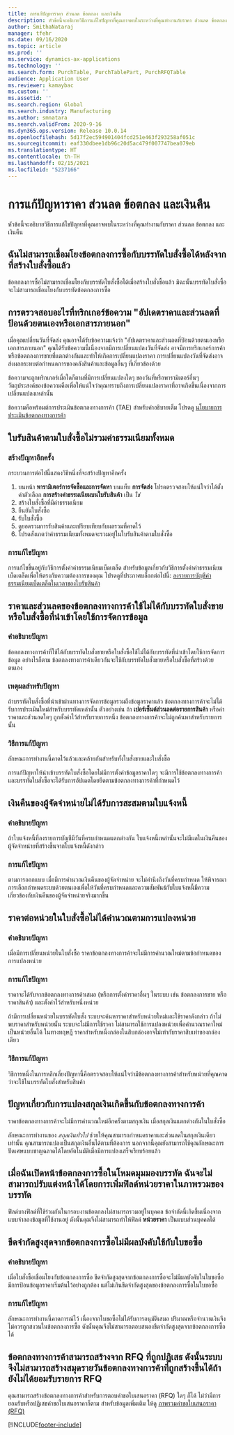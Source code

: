 ```yaml
---
title: การแก้ปัญหาราคา ส่วนลด ข้อตกลง และเงินคืน
description: หัวข้อนี้จะอธิบายวิธีการแก้ไขปัญหาที่คุณอาจพบในระหว่างที่คุณทำงานกับราคา ส่วนลด ข้อตกลง และเงินคืน
author: SmithaNataraj
manager: tfehr
ms.date: 09/16/2020
ms.topic: article
ms.prod: ''
ms.service: dynamics-ax-applications
ms.technology: ''
ms.search.form: PurchTable, PurchTablePart, PurchRFQTable
audience: Application User
ms.reviewer: kamaybac
ms.custom: ''
ms.assetid: ''
ms.search.region: Global
ms.search.industry: Manufacturing
ms.author: smnatara
ms.search.validFrom: 2020-9-16
ms.dyn365.ops.version: Release 10.0.14
ms.openlocfilehash: 5d17f2ec594901404fcd251e463f293258af051c
ms.sourcegitcommit: eaf330dbee1db96c20d5ac479f007747bea079eb
ms.translationtype: HT
ms.contentlocale: th-TH
ms.lasthandoff: 02/15/2021
ms.locfileid: "5237166"
---
```

# <a name="troubleshoot-prices-discounts-agreements-and-rebates"></a>การแก้ปัญหาราคา ส่วนลด ข้อตกลง และเงินคืน

หัวข้อนี้จะอธิบายวิธีการแก้ไขปัญหาที่คุณอาจพบในระหว่างที่คุณทำงานกับราคา ส่วนลด ข้อตกลง และเงินคืน

## <a name="i-cant-link-a-purchase-agreement-to-a-purchase-order-line-after-the-purchase-order-is-created"></a>ฉันไม่สามารถเชื่อมโยงข้อตกลงการซื้อกับบรรทัดใบสั่งซื้อได้หลังจากที่สร้างใบสั่งซื้อแล้ว

ข้อตกลงการซื้อไม่สามารถเชื่อมโยงกับบรรทัดใบสั่งซื้อได้เมื่อสร้างใบสั่งซื้อแล้ว มิฉะนั้นบรรทัดใบสั่งซื้อจะไม่สามารถเชื่อมโยงกับบรรทัดข้อตกลงการซื้อ

## <a name="what-check-triggers-the-update-prices-and-discounts-entered-manually-or-external-document-message"></a>การตรวจสอบอะไรที่ทริกเกอร์ข้อความ "อัปเดตราคาและส่วนลดที่ป้อนด้วยตนเองหรือเอกสารภายนอก"

เมื่อคุณเปลี่ยนวันที่จัดส่ง คุณอาจได้รับข้อความแจ้งว่า "อัปเดตราคาและส่วนลดที่ป้อนด้วยตนเองหรือเอกสารภายนอก" คุณได้รับข้อความนี้เนื่องจากมีการเปลี่ยนแปลงวันที่จัดส่ง อาจมีการทริกเกอร์การค้าหรือข้อตกลงการขายที่แตกต่างกันและทำให้เกิดการเปลี่ยนแปลงราคา การเปลี่ยนแปลงวันที่จัดส่งอาจส่งผลกระทบต่อกำหนดการของคลังสินค้าและข้อมูลอื่นๆ ที่เกี่ยวข้องด้วย

ข้อความจะถูกทริกเกอร์เมื่อใดก็ตามที่มีการเปลี่ยนแปลงใดๆ ของวันที่หรือพารามิเตอร์อื่นๆ วัตถุประสงค์ของข้อความคือเพื่อให้แน่ใจว่าคุณทราบถึงการเปลี่ยนแปลงราคาที่อาจเกิดขึ้นเนื่องจากการเปลี่ยนแปลงเหล่านั้น

ข้อความคือพร้อมต์การประเมินข้อตกลงทางการค้า (TAE) สำหรับคำอธิบายเต็ม โปรดดู [นโยบายการประเมินข้อตกลงทางการค้า](https://docs.microsoft.com/dynamicsax-2012/appuser-itpro/trade-agreement-evaluation-policies-white-paper)

## <a name="a-purchase-order-receipt-doesnt-include-all-charges"></a>ใบรับสินค้าตามใบสั่งซื้อไม่รวมค่าธรรมเนียมทั้งหมด

### <a name="reproduce-the-issue"></a>สร้างปัญหาอีกครั้ง

กระบวนการต่อไปนี้แสดงวิธีหนึ่งที่จะสร้างปัญหาอีกครั้ง

1. บนหน้า **พารามิเตอร์การจัดซื้อและการจัดหา** บนแท็บ **การจัดส่ง** โปรดตรวจสอบให้แน่ใจว่าได้ตั้งค่าตัวเลือก **การสร้างค่าธรรมเนียมบนใบรับสินค้า** เป็น *ใช่*
1. สร้างใบสั่งซื้อที่มีค่าธรรมเนียม
1. ยืนยันใบสั่งซื้อ
1. รับใบสั่งซื้อ
1. ดูยอดรวมการรับสินค้าและเปรียบเทียบกับผลรวมที่คาดไว้
1. โปรดสังเกตว่าค่าธรรมเนียมทั้งหมดจะรวมอยู่ในใบรับสินค้าตามใบสั่งซื้อ

### <a name="issue-resolution"></a>การแก้ไขปัญหา

การแก้ไขขึ้นอยู่กับวิธีการตั้งค่าค่าธรรมเนียมเบ็ดเตล็ด สำหรับข้อมูลเกี่ยวกับวิธีการตั้งค่าค่าธรรมเนียมเบ็ดเตล็ดเพื่อให้ตรงกับความต้องการของคุณ โปรดดูที่ประกาศบล็อกต่อไปนี้:  [ลงรายการบัญชีค่าธรรมเนียมเบ็ดเตล็ดในเวลาของใบรับสินค้า](https://cloudblogs.microsoft.com/dynamics365/no-audience/2014/11/11/post-misc-charges-at-time-of-product-receipt/)

## <a name="trade-agreement-prices-and-discounts-arent-applied-on-sales-or-purchase-order-lines-that-are-imported-through-data-management"></a>ราคาและส่วนลดของข้อตกลงทางการค้าใช้ไม่ได้กับบรรทัดใบสั่งขายหรือใบสั่งซื้อที่นำเข้าโดยใช้การจัดการข้อมูล

### <a name="issue-description"></a>คำอธิบายปัญหา

ข้อตกลงทางการค้าที่ใช้ได้กับบรรทัดใบสั่งขายหรือใบสั่งซื้อใช้ไม่ได้กับบรรทัดที่นำเข้าโดยใช้การจัดการข้อมูล อย่างไรก็ตาม ข้อตกลงทางการค้าเดียวกันจะใช้กับบรรทัดใบสั่งขายหรือใบสั่งซื้อที่สร้างด้วยตนเอง

### <a name="reason-for-the-issue"></a>เหตุผลสำหรับปัญหา

ถ้าบรรทัดใบสั่งซื้อที่นำเข้าผ่านทางการจัดการข้อมูลรวมถึงข้อมูลราคาแล้ว ข้อตกลงทางการค้าจะไม่ได้รับการประเมินใหม่สำหรับบรรทัดเหล่านั้น ตัวอย่างเช่น ถ้า **เปอร์เซ็นต์ส่วนลดต่อรายการสินค้า** หรือค่าราคาและส่วนลดใดๆ ถูกตั้งค่าไว้สำหรับรายการหนึ่ง ข้อตกลงทางการค้าจะไม่ถูกค้นหาสำหรับรายการนั้น

### <a name="issue-workaround"></a>วิธีการแก้ปัญหา

ลักษณะการทำงานนี้คาดไว้แล้วและคล้ายกันสำหรับทั้งใบสั่งขายและใบสั่งซื้อ

การแก้ปัญหาให้นำเข้าบรรทัดใบสั่งซื้อโดยไม่มีการตั้งค่าข้อมูลราคาใดๆ จะมีการใช้ข้อตกลงทางการค้าและบรรทัดใบสั่งซื้อจะได้รับการอัปเดตโดยยึดตามข้อตกลงทางการค้าที่กำหนดไว้

## <a name="a-vendor-rebate-isnt-cumulated-based-on-invoices"></a>เงินคืนของผู้จัดจำหน่ายไม่ได้รับการสะสมตามใบแจ้งหนี้

### <a name="issue-description"></a>คำอธิบายปัญหา

ถ้าใบแจ้งหนี้ที่ลงรายการบัญชีมีวันที่ครบกำหนดแตกต่างกัน ใบแจ้งหนี้เหล่านั้นจะไม่มีผลในเงินคืนของผู้จัดจำหน่ายที่สร้างขึ้นจากใบแจ้งหนี้ดังกล่าว

### <a name="issue-resolution"></a>การแก้ไขปัญหา

ตามการออกแบบ เมื่อมีการคำนวณเงินคืนของผู้จัดจำหน่าย จะไม่คำนึงถึงวันที่ครบกำหนด ให้พิจารณาการเลือกกำหนดระบบด้วยตนเองเพื่อให้วันที่ครบกำหนดและความสัมพันธ์กับใบแจ้งหนี้มีความเกี่ยวข้องกับเงินคืนของผู้จัดจำหน่ายจริงมากขึ้น

## <a name="unit-prices-on-purchase-orders-arent-calculated-based-on-the-unit-conversion"></a>ราคาต่อหน่วยในใบสั่งซื้อไม่ได้คำนวณตามการแปลงหน่วย

### <a name="issue-description"></a>คำอธิบายปัญหา

เมื่อมีการเปลี่ยนหน่วยในใบสั่งซื้อ ราคาข้อตกลงทางการค้าจะไม่มีการคำนวณใหม่ตามข้อกำหนดของการแปลงหน่วย

### <a name="issue-resolution"></a>การแก้ไขปัญหา

ราคาจะได้รับจากข้อตกลงทางการค้าเสมอ (หรือการตั้งค่าราคาอื่นๆ ในระบบ เช่น ข้อตกลงการขาย หรือราคาสินค้า) และตั้งค่าไว้สำหรับหนึ่งหน่วย

ถ้ามีการเปลี่ยนหน่วยในบรรทัดใบสั่ง ระบบจะค้นหาราคาสำหรับหน่วยใหม่และใช้ราคาดังกล่าว ถ้าไม่พบราคาสำหรับหน่วยนั้น ระบบจะไม่มีการใช้ราคา ไม่สามารถใช้การแปลงหน่วยเพื่อคำนวณราคาใหม่เป็นหน่วยอื่นได้ ในทางทฤษฎี ราคาสำหรับหนึ่งกล่องในสิบกล่องอาจไม่เท่ากับราคาสิบเท่าของกล่องเดียว

### <a name="issue-workaround"></a>วิธีการแก้ปัญหา

วิธีการหนึ่งในการหลีกเลี่ยงปัญหานี้คือตรวจสอบให้แน่ใจว่ามีข้อตกลงทางการค้าสำหรับหน่วยที่คุณคาดว่าจะใช้ในบรรทัดใบสั่งสำหรับสินค้า

## <a name="currency-conversion-issues-occur-with-trade-agreements"></a>ปัญหาเกี่ยวกับการแปลงสกุลเงินเกิดขึ้นกับข้อตกลงทางการค้า

ราคาข้อตกลงทางการค้าจะไม่มีการคำนวณใหม่อีกครั้งตามสกุลเงิน เมื่อสกุลเงินแตกต่างกันในใบสั่งซื้อ

ลักษณะการทำงานของ *สกุลเงินทั่วไป* ช่วยให้คุณสามารถกำหนดราคาและส่วนลดในสกุลเงินเดียวเท่านั้น คุณสามารถแปลงเป็นสกุลเงินอื่นได้ตามที่ต้องการ นอกจากนี้คุณยังสามารถใช้คุณลักษณะการปัดเศษแบบชาญฉลาดได้โดยอัตโนมัติเมื่อมีการแปลงเสร็จเรียบร้อยแล้ว

## <a name="when-i-open-the-purchase-agreement-page-in-a-line-view-mode-i-cant-personalize-the-page-by-adding-the-price-unit-field-in-the-overview-of-the-line"></a>เมื่อฉันเปิดหน้าข้อตกลงการซื้อในโหมดมุมมองบรรทัด ฉันจะไม่สามารถปรับแต่งหน้าได้โดยการเพิ่มฟิลด์หน่วยราคาในภาพรวมของบรรทัด

ฟิลด์บางฟิลด์ที่ใช้ร่วมกันในกรอบงานข้อตกลงไม่สามารถรวมอยู่ในบุคคล ข้อจำกัดนี้เกิดขึ้นเนื่องจากแบบจำลองข้อมูลที่ใช้งานอยู่ ดังนั้นคุณจึงไม่สามารถทำให้ฟิลด์ **หน่วยราคา** เป็นแบบส่วนบุคคลได้

## <a name="the-maximum-limit-from-a-purchase-agreement-isnt-effective-on-a-purchase-requisition"></a>ขีดจำกัดสูงสุดจากข้อตกลงการซื้อไม่มีผลบังคับใช้กับใบขอซื้อ

### <a name="issue-description"></a>คำอธิบายปัญหา

เมื่อใบสั่งซื้อเชื่อมโยงกับข้อตกลงการซื้อ ขีดจำกัดสูงสุดจากข้อตกลงการซื้อจะไม่มีผลบังคับในใบขอซื้อ มีการป้อนข้อมูลราคาเริ่มต้นไว้อย่างถูกต้อง แต่ไม่เกินขีดจำกัดสูงสุดของข้อตกลงการซื้อในใบขอซื้อ

### <a name="issue-resolution"></a>การแก้ไขปัญหา

ลักษณะการทำงานนี้คาดการณ์ไว้ เนื่องจากใบขอซื้อไม่ได้รับการอนุมัติเสมอ ปริมาณหรือจำนวนเงินจึงไม่ควรถูกสงวนในข้อตกลงการซื้อ ดังนั้นคุณจึงไม่สามารถตอบสนองขีดจำกัดสูงสุดจากข้อตกลงการซื้อได้

## <a name="trade-agreements-can-be-created-from-rejected-rfqs-therefore-the-system-doesnt-prevent-trade-agreement-journals-from-being-created-if-the-rfq-line-hasnt-been-accepted"></a>ข้อตกลงทางการค้าสามารถสร้างจาก RFQ ที่ถูกปฏิเสธ ดังนั้นระบบจึงไม่สามารถสร้างสมุดรายวันข้อตกลงทางการค้าที่ถูกสร้างขึ้นได้ถ้ายังไม่ได้ยอมรับรายการ RFQ

คุณสามารถสร้างข้อตกลงทางการค้าสำหรับการตอบคำขอใบเสนอราคา (RFQ) ใดๆ ก็ได้ ไม่ว่ามีการยอมรับหรือปฏิเสธคำขอใบเสนอราคาก็ตาม สำหรับข้อมูลเพิ่มเติม ให้ดู [ภาพรวมคำขอใบเสนอราคา (RFQ)](request-quotations.md)



[!INCLUDE[footer-include](../../includes/footer-banner.md)]
